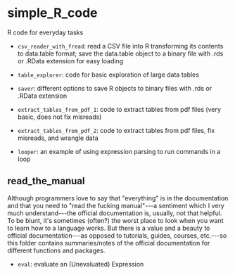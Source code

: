 # simple_R_code
R code for everyday tasks

* `csv_reader_with_fread`: read a CSV file into R transforming its contents to data.table format;
  save the data.table object to a binary file with .rds or .RData extension for easy loading

* `table_explorer`: code for basic exploration of large data tables

* `saver`: different options to save R objects to binary files with .rds or .RData extension

* `extract_tables_from_pdf_1`: code to extract tables from pdf files (very basic, does not fix
  misreads)

* `extract_tables_from_pdf_2`: code to extract tables from pdf files, fix misreads, and wrangle
  data
  
* `looper`: an example of using expression parsing to run commands in a loop

## read_the_manual

Although programmers love to say that "everything" is in the documentation and that you need
to "read the fucking manual"---a sentiment which I very much understand---the official
documentation is, usually, not that helpful. To be blunt, it's sometimes (often?) the worst place
to look when you want to learn how to a language works. But there is a value and a beauty to
official documentation---as opposed to tutorials, guides, courses, etc.---so this folder contains
summaries/notes of the official documentation for different functions and packages.

* `eval`: evaluate an (Unevaluated) Expression
